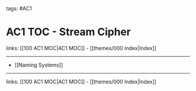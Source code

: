 tags: #AC1

# AC1 TOC - Stream Cipher

links:  [[100 AC1 MOC|AC1 MOC]] - [[themes/000 Index|Index]]

---

- [[Naming Systems]]

---
links:  [[100 AC1 MOC|AC1 MOC]] - [[themes/000 Index|Index]]